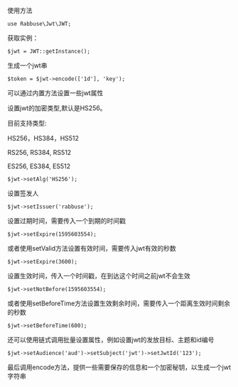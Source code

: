 使用方法

`use Rabbuse\Jwt\JWT;`

获取实例：

`$jwt = JWT::getInstance();`

生成一个jwt串

`$token = $jwt->encode(['1d'], 'key');`

可以通过内置方法设置一些jwt属性

设置jwt的加密类型,默认是HS256。

目前支持类型:

HS256，HS384，HS512

RS256, RS384, RS512

ES256, ES384, ES512

`$jwt->setAlg('HS256');`

设置签发人

`$jwt->setIssuer('rabbuse');`

设置过期时间，需要传入一个到期的时间戳

`$jwt->setExpire(1595603554);`

或者使用setValid方法设置有效时间，需要传入jwt有效的秒数

`$jwt->setExpire(3600);`

设置生效时间，传入一个时间戳，在到达这个时间之前jwt不会生效

`$jwt->setNotBefore(1595603554);`

或者使用setBeforeTime方法设置生效剩余时间，需要传入一个距离生效时间剩余的秒数

`$jwt->setBeforeTime(600);`

还可以使用链式调用批量设置属性，例如设置jwt的发放目标、主题和id编号

`$jwt->setAudience('aud')->setSubject('jwt')->setJwtId('123');`

最后调用encode方法，提供一些需要保存的信息和一个加密秘钥，以生成一个jwt字符串